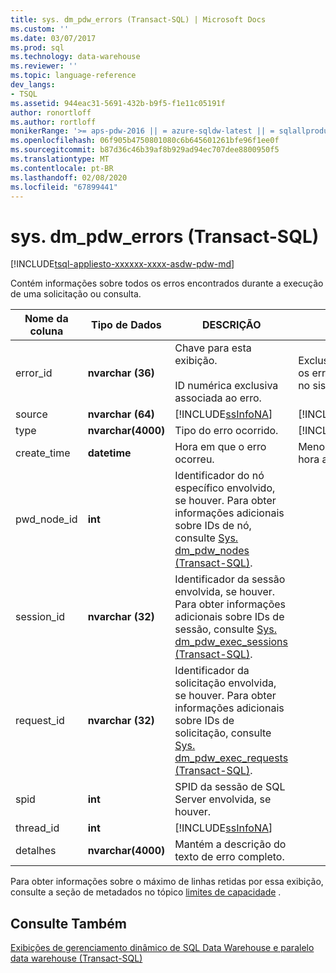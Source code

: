 ```yaml
---
title: sys. dm_pdw_errors (Transact-SQL) | Microsoft Docs
ms.custom: ''
ms.date: 03/07/2017
ms.prod: sql
ms.technology: data-warehouse
ms.reviewer: ''
ms.topic: language-reference
dev_langs:
- TSQL
ms.assetid: 944eac31-5691-432b-b9f5-f1e11c05191f
author: ronortloff
ms.author: rortloff
monikerRange: '>= aps-pdw-2016 || = azure-sqldw-latest || = sqlallproducts-allversions'
ms.openlocfilehash: 06f905b4750801080c6b645601261bfe96f1ee0f
ms.sourcegitcommit: b87d36c46b39af8b929ad94ec707dee8800950f5
ms.translationtype: MT
ms.contentlocale: pt-BR
ms.lasthandoff: 02/08/2020
ms.locfileid: "67899441"
---
```

# <a name="sysdm_pdw_errors-transact-sql"></a>sys. dm_pdw_errors (Transact-SQL)
[!INCLUDE[tsql-appliesto-xxxxxx-xxxx-asdw-pdw-md](../../includes/tsql-appliesto-xxxxxx-xxxx-asdw-pdw-md.md)]

  Contém informações sobre todos os erros encontrados durante a execução de uma solicitação ou consulta.  
  
|Nome da coluna|Tipo de Dados|DESCRIÇÃO|Intervalo|  
|-----------------|---------------|-----------------|-----------|  
|error_id|**nvarchar (36)**|Chave para esta exibição.<br /><br /> ID numérica exclusiva associada ao erro.|Exclusivo em todos os erros de consulta no sistema.|  
|source|**nvarchar (64)**|[!INCLUDE[ssInfoNA](../../includes/ssinfona-md.md)]|[!INCLUDE[ssInfoNA](../../includes/ssinfona-md.md)]|  
|type|**nvarchar(4000)**|Tipo do erro ocorrido.|[!INCLUDE[ssInfoNA](../../includes/ssinfona-md.md)]|  
|create_time|**datetime**|Hora em que o erro ocorreu.|Menor ou igual à hora atual.|  
|pwd_node_id|**int**|Identificador do nó específico envolvido, se houver. Para obter informações adicionais sobre IDs de nó, consulte [Sys. dm_pdw_nodes &#40;Transact-SQL&#41;](../../relational-databases/system-dynamic-management-views/sys-dm-pdw-nodes-transact-sql.md).||  
|session_id|**nvarchar (32)**|Identificador da sessão envolvida, se houver. Para obter informações adicionais sobre IDs de sessão, consulte [Sys. dm_pdw_exec_sessions &#40;Transact-SQL&#41;](../../relational-databases/system-dynamic-management-views/sys-dm-pdw-exec-sessions-transact-sql.md).||  
|request_id|**nvarchar (32)**|Identificador da solicitação envolvida, se houver. Para obter informações adicionais sobre IDs de solicitação, consulte [Sys. dm_pdw_exec_requests &#40;Transact-SQL&#41;](../../relational-databases/system-dynamic-management-views/sys-dm-pdw-exec-requests-transact-sql.md).||  
|spid|**int**|SPID da sessão de SQL Server envolvida, se houver.||  
|thread_id|**int**|[!INCLUDE[ssInfoNA](../../includes/ssinfona-md.md)]||  
|detalhes|**nvarchar(4000)**|Mantém a descrição do texto de erro completo.||  
  
 Para obter informações sobre o máximo de linhas retidas por essa exibição, consulte a seção de metadados no tópico [limites de capacidade](/azure/sql-data-warehouse/sql-data-warehouse-service-capacity-limits#metadata) .  
  
## <a name="see-also"></a>Consulte Também  
 [Exibições de gerenciamento dinâmico de SQL Data Warehouse e paralelo data warehouse &#40;Transact-SQL&#41;](../../relational-databases/system-dynamic-management-views/sql-and-parallel-data-warehouse-dynamic-management-views.md)  
  
  
